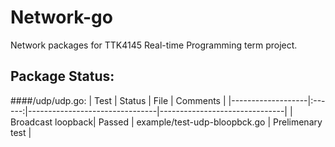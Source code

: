 Network-go
==========

Network packages for TTK4145 Real-time Programming term project.

Package Status:
------
####/udp/udp.go:
| Test							| Status | 		File												|  	Comments										|
|-------------------|:------:|--------------------------------|-------------------------------|
| Broadcast loopback| Passed | example/test-udp-bloopbck.go 	| Prelimenary test 						 	|
	
